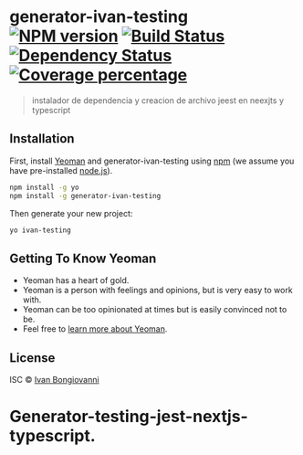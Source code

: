 # generator-ivan-testing [![NPM version][npm-image]][npm-url] [![Build Status][travis-image]][travis-url] [![Dependency Status][daviddm-image]][daviddm-url] [![Coverage percentage][coveralls-image]][coveralls-url]

> instalador de dependencia y creacion de archivo jeest en neexjts y typescript

## Installation

First, install [Yeoman](http://yeoman.io) and generator-ivan-testing using [npm](https://www.npmjs.com/) (we assume you have pre-installed [node.js](https://nodejs.org/)).

```bash
npm install -g yo
npm install -g generator-ivan-testing
```

Then generate your new project:

```bash
yo ivan-testing
```

## Getting To Know Yeoman

- Yeoman has a heart of gold.
- Yeoman is a person with feelings and opinions, but is very easy to work with.
- Yeoman can be too opinionated at times but is easily convinced not to be.
- Feel free to [learn more about Yeoman](http://yeoman.io/).

## License

ISC © [Ivan Bongiovanni]()

[npm-image]: https://badge.fury.io/js/generator-ivan-testing.svg
[npm-url]: https://npmjs.org/package/generator-ivan-testing
[travis-image]: https://travis-ci.com/ivan2214/generator-ivan-testing.svg?branch=master
[travis-url]: https://travis-ci.com/ivan2214/generator-ivan-testing
[daviddm-image]: https://david-dm.org/ivan2214/generator-ivan-testing.svg?theme=shields.io
[daviddm-url]: https://david-dm.org/ivan2214/generator-ivan-testing
[coveralls-image]: https://coveralls.io/repos/ivan2214/generator-ivan-testing/badge.svg
[coveralls-url]: https://coveralls.io/r/ivan2214/generator-ivan-testing

# Generator-testing-jest-nextjs-typescript.
